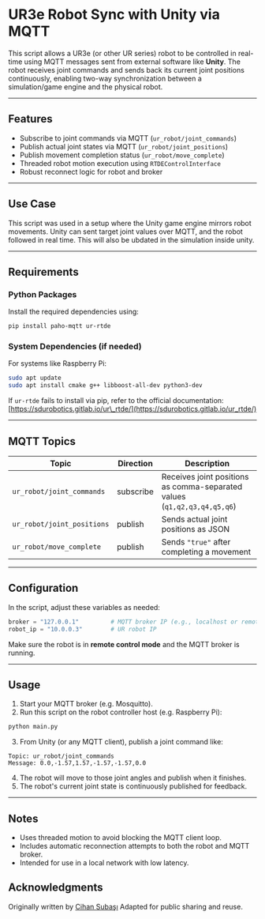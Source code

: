 # UR3e Robot Sync with Unity via MQTT

This script allows a UR3e (or other UR series) robot to be controlled in real-time using MQTT messages sent from external software like **Unity**. The robot receives joint commands and sends back its current joint positions continuously, enabling two-way synchronization between a simulation/game engine and the physical robot.

---

## Features

- Subscribe to joint commands via MQTT (`ur_robot/joint_commands`)
- Publish actual joint states via MQTT (`ur_robot/joint_positions`)
- Publish movement completion status (`ur_robot/move_complete`)
- Threaded robot motion execution using `RTDEControlInterface`
- Robust reconnect logic for robot and broker

---

## Use Case

This script was used in a setup where the Unity game engine mirrors robot movements. Unity can sent target joint values over MQTT, and the robot followed in real time. This will also be ubdated in the simulation inside unity.

---

## Requirements

### Python Packages

Install the required dependencies using:

```bash
pip install paho-mqtt ur-rtde
````

### System Dependencies (if needed)

For systems like Raspberry Pi:

```bash
sudo apt update
sudo apt install cmake g++ libboost-all-dev python3-dev
```

If `ur-rtde` fails to install via pip, refer to the official documentation:
[https://sdurobotics.gitlab.io/ur\_rtde/](https://sdurobotics.gitlab.io/ur_rtde/)

---

## MQTT Topics

| Topic                      | Direction | Description                                                              |
| -------------------------- | --------- | ------------------------------------------------------------------------ |
| `ur_robot/joint_commands`  | subscribe | Receives joint positions as comma-separated values (`q1,q2,q3,q4,q5,q6`) |
| `ur_robot/joint_positions` | publish   | Sends actual joint positions as JSON                                     |
| `ur_robot/move_complete`   | publish   | Sends `"true"` after completing a movement                               |

---

## Configuration

In the script, adjust these variables as needed:

```python
broker = "127.0.0.1"         # MQTT broker IP (e.g., localhost or remote)
robot_ip = "10.0.0.3"        # UR robot IP
```

Make sure the robot is in **remote control mode** and the MQTT broker is running.

---

## Usage

1. Start your MQTT broker (e.g. Mosquitto).
2. Run this script on the robot controller host (e.g. Raspberry Pi):

```bash
python main.py
```

3. From Unity (or any MQTT client), publish a joint command like:

```
Topic: ur_robot/joint_commands
Message: 0.0,-1.57,1.57,-1.57,-1.57,0.0
```

4. The robot will move to those joint angles and publish when it finishes.
5. The robot's current joint state is continuously published for feedback.

---

## Notes

* Uses threaded motion to avoid blocking the MQTT client loop.
* Includes automatic reconnection attempts to both the robot and MQTT broker.
* Intended for use in a local network with low latency.



## Acknowledgments

Originally written by [Cihan Subaşı](https://github.com/chnsbs)
Adapted for public sharing and reuse.

